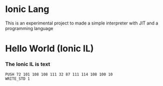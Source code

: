 # Ionic Lang

This is an experimental project to made a simple interpreter with JIT and a programming language

# Hello World (Ionic IL)

### The Ionic IL is text

```
PUSH 72 101 108 108 111 32 87 111 114 108 100 10
WRITE_STD 1
```
